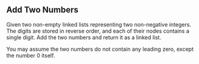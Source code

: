 ## Add Two Numbers

Given two non-empty linked lists representing two non-negative integers. The digits are stored in reverse order, and each of their nodes contains a single digit. Add the two numbers and return it as a linked list.

You may assume the two numbers do not contain any leading zero, except the number 0 itself.